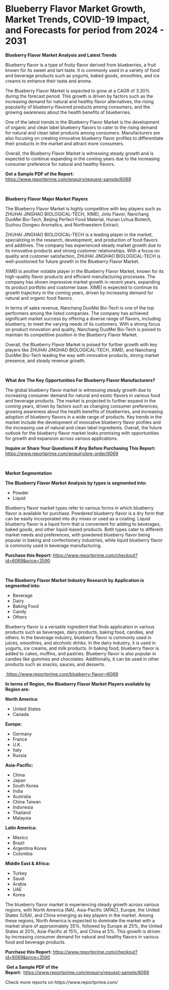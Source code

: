 <p><h1>Blueberry Flavor Market Growth, Market Trends, COVID-19 Impact, and Forecasts for period from 2024 - 2031</h1></p><p><strong>Blueberry Flavor Market Analysis and Latest Trends</strong></p>
<p><p>Blueberry flavor is a type of fruity flavor derived from blueberries, a fruit known for its sweet and tart taste. It is commonly used in a variety of food and beverage products such as yogurts, baked goods, smoothies, and ice creams to enhance their taste and aroma.</p><p>The Blueberry Flavor Market is expected to grow at a CAGR of 3.30% during the forecast period. This growth is driven by factors such as the increasing demand for natural and healthy flavor alternatives, the rising popularity of blueberry-flavored products among consumers, and the growing awareness about the health benefits of blueberries.</p><p>One of the latest trends in the Blueberry Flavor Market is the development of organic and clean label blueberry flavors to cater to the rising demand for natural and clean label products among consumers. Manufacturers are also focusing on creating innovative blueberry flavor profiles to differentiate their products in the market and attract more consumers.</p><p>Overall, the Blueberry Flavor Market is witnessing steady growth and is expected to continue expanding in the coming years due to the increasing consumer preference for natural and healthy flavors.</p></p>
<p><strong>Get a Sample PDF of the Report:&nbsp;</strong> <a href="https://www.reportprime.com/enquiry/request-sample/6069">https://www.reportprime.com/enquiry/request-sample/6069</a></p>
<p>&nbsp;</p>
<p><strong>Blueberry Flavor Major Market Players</strong></p>
<p><p>The Blueberry Flavor Market is highly competitive with key players such as ZHUHAI JINGHAO BIOLOGICAL-TECH, XIMEI, Jinlu Flavor, Nanchang DuoMei Bio-Tech, Beijing Perfect Food Material, Hunan Lvhua Biotech, Suzhou Dongwu Aromatics, and Northwestern Extract. </p><p>ZHUHAI JINGHAO BIOLOGICAL-TECH is a leading player in the market, specializing in the research, development, and production of food flavors and additives. The company has experienced steady market growth due to its innovative products and strong customer relationships. With a focus on quality and customer satisfaction, ZHUHAI JINGHAO BIOLOGICAL-TECH is well-positioned for future growth in the Blueberry Flavor Market.</p><p>XIMEI is another notable player in the Blueberry Flavor Market, known for its high-quality flavor products and efficient manufacturing processes. The company has shown impressive market growth in recent years, expanding its product portfolio and customer base. XIMEI is expected to continue its growth trajectory in the coming years, driven by increasing demand for natural and organic food flavors.</p><p>In terms of sales revenue, Nanchang DuoMei Bio-Tech is one of the top performers among the listed companies. The company has achieved significant market success by offering a diverse range of flavors, including blueberry, to meet the varying needs of its customers. With a strong focus on product innovation and quality, Nanchang DuoMei Bio-Tech is poised to maintain its competitive position in the Blueberry Flavor Market.</p><p>Overall, the Blueberry Flavor Market is poised for further growth with key players like ZHUHAI JINGHAO BIOLOGICAL-TECH, XIMEI, and Nanchang DuoMei Bio-Tech leading the way with innovative products, strong market presence, and steady revenue growth.</p></p>
<p>&nbsp;</p>
<p><strong>What Are The Key Opportunities For Blueberry Flavor Manufacturers?</strong></p>
<p><p>The global blueberry flavor market is witnessing steady growth due to increasing consumer demand for natural and exotic flavors in various food and beverage products. The market is projected to further expand in the coming years, driven by factors such as changing consumer preferences, growing awareness about the health benefits of blueberries, and increasing adoption of blueberry flavors in a wide range of products. Key trends in the market include the development of innovative blueberry flavor profiles and the increasing use of natural and clean label ingredients. Overall, the future outlook for the blueberry flavor market looks promising with opportunities for growth and expansion across various applications.</p></p>
<p><strong>Inquire or Share Your Questions If Any Before Purchasing This Report:</strong> <a href="https://www.reportprime.com/enquiry/pre-order/6069">https://www.reportprime.com/enquiry/pre-order/6069</a></p>
<p>&nbsp;</p>
<p><strong>Market Segmentation</strong></p>
<p><strong>The Blueberry Flavor Market Analysis by types is segmented into:</strong></p>
<p><ul><li>Powder</li><li>Liquid</li></ul></p>
<p><p>Blueberry flavor market types refer to various forms in which blueberry flavor is available for purchase. Powdered blueberry flavor is a dry form that can be easily incorporated into dry mixes or used as a coating. Liquid blueberry flavor is a liquid form that is convenient for adding to beverages, baked goods, and other liquid-based products. Both types cater to different market needs and preferences, with powdered blueberry flavor being popular in baking and confectionery industries, while liquid blueberry flavor is commonly used in beverage manufacturing.</p></p>
<p><strong>Purchase this Report:&nbsp;</strong><a href="https://www.reportprime.com/checkout?id=6069&price=3590">https://www.reportprime.com/checkout?id=6069&price=3590</a></p>
<p>&nbsp;</p>
<p><strong>The Blueberry Flavor Market Industry Research by Application is segmented into:</strong></p>
<p><ul><li>Beverage</li><li>Dairy</li><li>Baking Food</li><li>Candy</li><li>Others</li></ul></p>
<p><p>Blueberry flavor is a versatile ingredient that finds application in various products such as beverages, dairy products, baking food, candies, and others. In the beverage industry, blueberry flavor is commonly used in juices, smoothies, and alcoholic drinks. In the dairy industry, it is used in yogurts, ice creams, and milk products. In baking food, blueberry flavor is added to cakes, muffins, and pastries. Blueberry flavor is also popular in candies like gummies and chocolates. Additionally, it can be used in other products such as snacks, sauces, and desserts.</p></p>
<p><a href="https://www.reportprime.com/blueberry-flavor-r6069">&nbsp;https://www.reportprime.com/blueberry-flavor-r6069</a></p>
<p><strong>In terms of Region, the Blueberry Flavor Market Players available by Region are:</strong></p>
<p>
    <p> <strong> North America: </strong>
        <ul>
            <li>United States</li>
            <li>Canada</li>
        </ul>
        </p> 
    <p> <strong> Europe: </strong>
        <ul>
            <li>Germany</li>
            <li>France</li>
            <li>U.K.</li>
            <li>Italy</li>
            <li>Russia</li>
        </ul>
        </p> 
    <p> <strong> Asia-Pacific: </strong>
        <ul>
            <li>China</li>
            <li>Japan</li>
            <li>South Korea</li>
            <li>India</li>
            <li>Australia</li>
            <li>China Taiwan</li>
            <li>Indonesia</li>
            <li>Thailand</li>
            <li>Malaysia</li>
        </ul>
        </p> 
    <p> <strong> Latin America: </strong>
        <ul>
            <li>Mexico</li>
            <li>Brazil</li>
            <li>Argentina Korea</li>
            <li>Colombia</li>
        </ul>
        </p> 
    <p> <strong> Middle East & Africa: </strong>
        <ul>
            <li>Turkey</li>
            <li>Saudi</li>
            <li>Arabia</li>
            <li>UAE</li>
            <li>Korea</li>
        </ul>
    </p>
    </p>
<p><p>The blueberry flavor market is experiencing steady growth across various regions, with North America (NA), Asia-Pacific (APAC), Europe, the United States (USA), and China emerging as key players in the market. Among these regions, North America is expected to dominate the market with a market share of approximately 35%, followed by Europe at 25%, the United States at 20%, Asia-Pacific at 15%, and China at 5%. This growth is driven by increasing consumer demand for natural and healthy flavors in various food and beverage products.</p></p>
<p><strong>Purchase this Report: </strong><a href="https://www.reportprime.com/checkout?id=6069&price=3590">https://www.reportprime.com/checkout?id=6069&price=3590</a></p>
<p>&nbsp;<strong>Get a Sample PDF of the Report:&nbsp;&nbsp;</strong><a href="https://www.reportprime.com/enquiry/request-sample/6069">https://www.reportprime.com/enquiry/request-sample/6069</a></p>
<p><strong></strong></p>
<p>Check more reports on https://www.reportprime.com/</p>